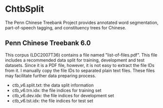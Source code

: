 ChtbSplit
=========

The Penn Chinese Treebank Project provides annotated word segmentation, part-of-speech tagging, and constituency trees for Chinese.

Penn Chinese Treebank 6.0
-------------------------
This corpus (LDC2007T36) contains a file named "list-of-files.pdf".
This file includes a recommended data split for training, development and test datasets.
Since it is a PDF file, however, it is not easy to extract the file IDs from it.
I manually copy the file IDs to separated plain text files.
These files may facilitate further data preparing process.

* ctb_v6.split.txt: the data split information
* ctb_v6.trn.idx: the file indices for training set
* ctb_v6.dev.idx: the file indices for development set
* ctb_v6.tst.idx: the file indices for test set

